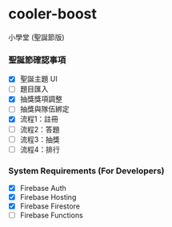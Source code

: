 # cooler-boost
小學堂 (聖誕節版)

### 聖誕節確認事項
- [x] 聖誕主題 UI
- [ ] 題目匯入 
- [x] 抽獎獎項調整
- [ ] 抽獎與隊伍綁定
- [x] 流程1：註冊
- [ ] 流程2：答題
- [ ] 流程3：抽獎
- [ ] 流程4：排行

### System Requirements (For Developers)
- [x] Firebase Auth
- [x] Firebase Hosting
- [x] Firebase Firestore
- [ ] Firebase Functions
